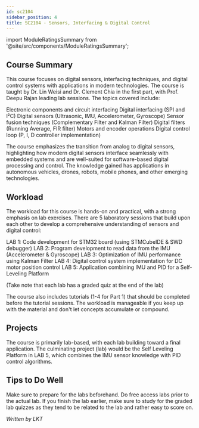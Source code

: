 ```yaml
---
id: sc2104
sidebar_position: 4
title: SC2104 - Sensors, Interfacing & Digital Control
---
```






import ModuleRatingsSummary from '@site/src/components/ModuleRatingsSummary';

<ModuleRatingsSummary 
  lectureClarity={3}
  contentRelevance={4}
  contentDifficulty={4}
  overallWorkload={5}
  teamDependency={2}
/>

## Course Summary

This course focuses on digital sensors, interfacing techniques, and digital control systems with applications in modern technologies. The course is taught by Dr. Lin Weisi and Dr. Clement Chia in the first part, with Prof. Deepu Rajan leading lab sessions. The topics covered include:

Electronic components and circuit interfacing
Digital interfacing (SPI and I²C)
Digital sensors (Ultrasonic, IMU, Accelerometer, Gyroscope)
Sensor fusion techniques (Complementary Filter and Kalman Filter)
Digital filters (Running Average, FIR filter)
Motors and encoder operations
Digital control loop (P, I, D controller implementation)

The course emphasizes the transition from analog to digital sensors, highlighting how modern digital sensors interface seamlessly with embedded systems and are well-suited for software-based digital processing and control. The knowledge gained has applications in autonomous vehicles, drones, robots, mobile phones, and other emerging technologies.

## Workload

The workload for this course is hands-on and practical, with a strong emphasis on lab exercises. There are 5 laboratory sessions that build upon each other to develop a comprehensive understanding of sensors and digital control:

LAB 1: Code development for STM32 board (using STMCubeIDE & SWD debugger)
LAB 2: Program development to read data from the IMU (Accelerometer & Gyroscope)
LAB 3: Optimization of IMU performance using Kalman Filter
LAB 4: Digital control system implementation for DC motor position control
LAB 5: Application combining IMU and PID for a Self-Leveling Platform

(Take note that each lab has a graded quiz at the end of the lab)

The course also includes tutorials (1-4 for Part 1) that should be completed before the tutorial sessions. The workload is manageable if you keep up with the material and don't let concepts accumulate or compound.

## Projects

The course is primarily lab-based, with each lab building toward a final application. The culminating project (lab) would be the Self Leveling Platform in LAB 5, which combines the IMU sensor knowledge with PID control algorithms.

## Tips to Do Well

Make sure to prepare for the labs beforehand. Do free access labs prior to the actual lab. If you finish the lab earlier, make sure to study for the graded lab quizzes as they tend to be related to the lab and rather easy to score on.

*Written by LKT*
